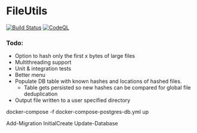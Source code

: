 # FileUtils
[![Build Status](https://travis-ci.com/valueduser/FileUtils.svg?branch=master)](https://travis-ci.com/valueduser/FileUtils)
[![CodeQL](https://github.com/valueduser/FileUtils/actions/workflows/codeql-analysis.yml/badge.svg?branch=main)](https://github.com/valueduser/FileUtils/actions/workflows/codeql-analysis.yml)
### Todo:
- Option to hash only the first x bytes of large files
- Multithreading support
- Unit & integration tests
- Better menu
- Populate DB table with known hashes and locations of hashed files.
  - Table gets persisted so new hashes can be compared for global file deduplication
- Output file written to a user specified directory

docker-compose -f docker-compose-postgres-db.yml up

Add-Migration InitialCreate
Update-Database